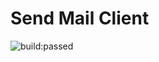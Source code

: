 # Send Mail Client

<img src="https://travis-ci.org/leonardwu/SendMail.svg?branch=master" alt="build:passed">
